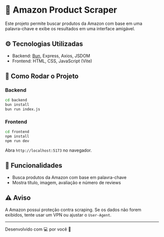 # 🛒 Amazon Product Scraper

Este projeto permite buscar produtos da Amazon com base em uma palavra-chave e exibe os resultados em uma interface amigável.

## ⚙️ Tecnologias Utilizadas

- Backend: [Bun](https://bun.sh/), Express, Axios, JSDOM
- Frontend: HTML, CSS, JavaScript (Vite)

## 🚀 Como Rodar o Projeto

### Backend

```bash
cd backend
bun install
bun run index.js
```

### Frontend

```bash
cd frontend
npm install
npm run dev
```

Abra `http://localhost:5173` no navegador.

## 🧩 Funcionalidades

- Busca produtos da Amazon com base em palavra-chave
- Mostra título, imagem, avaliação e número de reviews

## ⚠️ Aviso

A Amazon possui proteção contra scraping. Se os dados não forem exibidos, tente usar um VPN ou ajustar o `User-Agent`.

---
Desenvolvido com 💻 por você 🚀